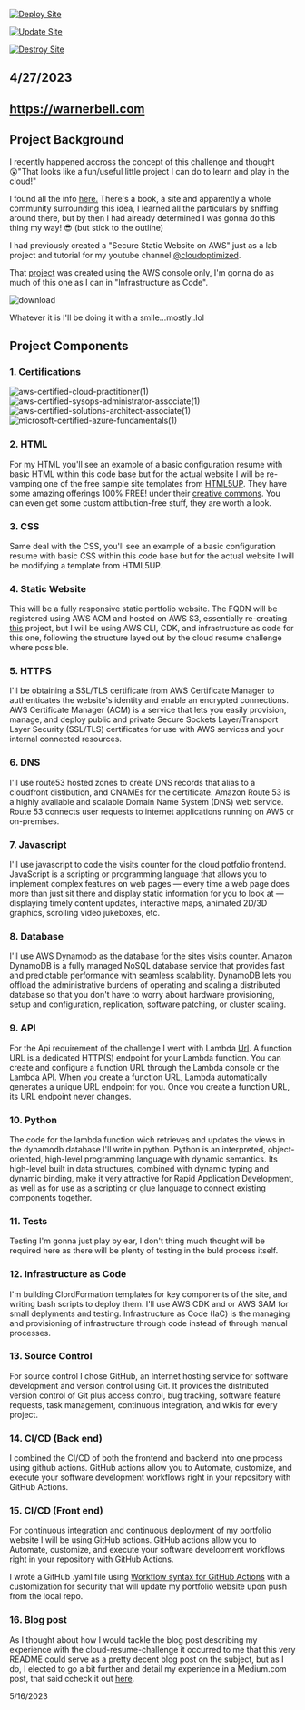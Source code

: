 [![Deploy Site](https://github.com/Warner-Bell/cloud-resume-challenge/actions/workflows/siteDeploy.yaml/badge.svg)](https://github.com/Warner-Bell/cloud-resume-challenge/actions/workflows/siteDeploy.yaml)

[![Update Site](https://github.com/Warner-Bell/cloud-resume-challenge/actions/workflows/siteUpdate.yaml/badge.svg)](https://github.com/Warner-Bell/cloud-resume-challenge/actions/workflows/siteUpdate.yaml)

[![Destroy Site](https://github.com/Warner-Bell/cloud-resume-challenge/actions/workflows/siteDestroy.yaml/badge.svg)](https://github.com/Warner-Bell/cloud-resume-challenge/actions/workflows/siteDestroy.yaml) 

## 4/27/2023 

## https://warnerbell.com 

## Project Background
I recently happened accross the concept of this challenge and thought :astonished:"That looks like a fun/useful little project I can do to learn and play in the cloud!"

I found all the info [here.](https://cloudresumechallenge.dev/)  There's a book, a site and apparently a whole community surrounding this idea, I learned all the particulars by sniffing around there, but by then I had already determined I was gonna do this thing my way! :sunglasses: (but stick to the outline)
  
I had previously created a "Secure Static Website on AWS" just as a lab project and tutorial for my youtube channel [@cloudoptimized](https://www.youtube.com/@cloudoptimized?sub_confirmation=1). 

That [project](https://youtu.be/gnj4yEO4I0I) was created using the AWS console only, I'm gonna do as much of this one as I can in "Infrastructure as Code". 

![download](https://user-images.githubusercontent.com/100949697/235042052-0db3afd3-d34f-49ee-9f2f-d732d9568cbb.jpg)

Whatever it is I'll be doing it with a smile...mostly..lol



## Project Components
### 1. Certifications

![aws-certified-cloud-practitioner(1)](https://user-images.githubusercontent.com/100949697/235172685-ecf165f9-2e84-4cf7-b776-242bd4700a0e.png)
![aws-certified-sysops-administrator-associate(1)](https://user-images.githubusercontent.com/100949697/235172729-3bfa0560-06e0-4212-b743-0e3112a2ce23.png)
![aws-certified-solutions-architect-associate(1)](https://user-images.githubusercontent.com/100949697/235172769-80d0842f-a255-4844-818a-217d96e55eef.png)
![microsoft-certified-azure-fundamentals(1)](https://user-images.githubusercontent.com/100949697/235172811-ed49608a-6125-407a-bf4f-66b9005efa3b.png)

### 2. HTML

For my HTML you'll see an example of a basic configuration resume with basic HTML within this code base but for the actual website I will be re-vamping one of the free sample site templates from [HTML5UP](https://html5up.net/). They have some amazing offerings 100% FREE! under their [creative commons](https://html5up.net/license). You can even get some custom attibution-free stuff, they are worth a look.

### 3. CSS

Same deal with the CSS, you'll see an example of a basic configuration resume with basic CSS within this code base but for the actual website I will be modifying a template from HTML5UP.

### 4. Static Website

This will be a fully responsive static portfolio website. The FQDN will be registered using AWS ACM and hosted on AWS S3, essentially re-creating [this](https://medium.com/@Warner_Bell/build-a-secure-static-website-using-s3-cloudfront-acm-and-route-53-ab1a0aee1ef9) project, but I will be using AWS CLI, CDK, and infrastructure as code for this one, following the structure layed out by the cloud resume challenge where possible.

### 5. HTTPS
I'll be obtaining a SSL/TLS certificate from AWS Certificate Manager to authenticates the website's identity and enable an encrypted connections. AWS Certificate Manager (ACM) is a service that lets you easily provision, manage, and deploy public and private Secure Sockets Layer/Transport Layer Security (SSL/TLS) certificates for use with AWS services and your internal connected resources.

### 6. DNS
I'll use route53 hosted zones to create DNS records that alias to a cloudfront distibution, and CNAMEs for the certificate. Amazon Route 53 is a highly available and scalable Domain Name System (DNS) web service. Route 53 connects user requests to internet applications running on AWS or on-premises.

### 7. Javascript
I'll use javascript to code the visits counter for the cloud potfolio frontend. JavaScript is a scripting or programming language that allows you to implement complex features on web pages — every time a web page does more than just sit there and display static information for you to look at — displaying timely content updates, interactive maps, animated 2D/3D graphics, scrolling video jukeboxes, etc.

### 8. Database
I'll use AWS Dynamodb as the database for the sites visits counter. Amazon DynamoDB is a fully managed NoSQL database service that provides fast and predictable performance with seamless scalability. DynamoDB lets you offload the administrative burdens of operating and scaling a distributed database so that you don't have to worry about hardware provisioning, setup and configuration, replication, software patching, or cluster scaling.
### 9. API
For the Api requirement of the challenge I went with Lambda [Url](https://docs.aws.amazon.com/lambda/latest/dg/lambda-urls.html). A function URL is a dedicated HTTP(S) endpoint for your Lambda function. You can create and configure a function URL through the Lambda console or the Lambda API. When you create a function URL, Lambda automatically generates a unique URL endpoint for you. Once you create a function URL, its URL endpoint never changes.
### 10. Python
The code for the lambda function wich retrieves and updates the views in the dynamodb database I'll write in python. Python is an interpreted, object-oriented, high-level programming language with dynamic semantics. Its high-level built in data structures, combined with dynamic typing and dynamic binding, make it very attractive for Rapid Application Development, as well as for use as a scripting or glue language to connect existing components together.
### 11. Tests
Testing I'm gonna just play by ear, I don't thing much thought will be required here as there will be plenty of testing in the buld process itself.
### 12. Infrastructure as Code
I'm building ClordFormation templates for key components of the site, and writing bash scripts to deploy them. I'll use AWS CDK and or AWS SAM for small deplyments and testing. Infrastructure as Code (IaC) is the managing and provisioning of infrastructure through code instead of through manual processes.
### 13. Source Control
For source control I chose GitHub, an Internet hosting service for software development and version control using Git. It provides the distributed version control of Git plus access control, bug tracking, software feature requests, task management, continuous integration, and wikis for every project.
### 14. CI/CD (Back end)
I combined the CI/CD of both the frontend and backend into one process using github actions. GitHub actions allow you to Automate, customize, and execute your software development workflows right in your repository with GitHub Actions.
### 15. CI/CD (Front end)
For continuous integration and continuous deployment of my portfolio website I will be using GitHub actions. GitHub actions allow you to Automate, customize, and execute your software development workflows right in your repository with GitHub Actions.

I wrote a GitHub .yaml file using [Workflow syntax for GitHub Actions](https://docs.github.com/en/actions/using-workflows/workflow-syntax-for-github-actions#jobsjob_iduses) with a customization for security that will update my portfolio website upon push from the local repo.
### 16. Blog post
As I thought about how I would tackle the blog post describing my experience with the cloud-resume-challenge it occurred to me that this very README could serve as a pretty decent blog post on the subject, but as I do, I elected to go a bit further and detail my experience in a Medium.com post, that said ccheck it out [here](https://medium.com/@Warner_Bell/taking-on-the-cloud-resume-challenge-my-experience-898e78e49b61).

5/16/2023
